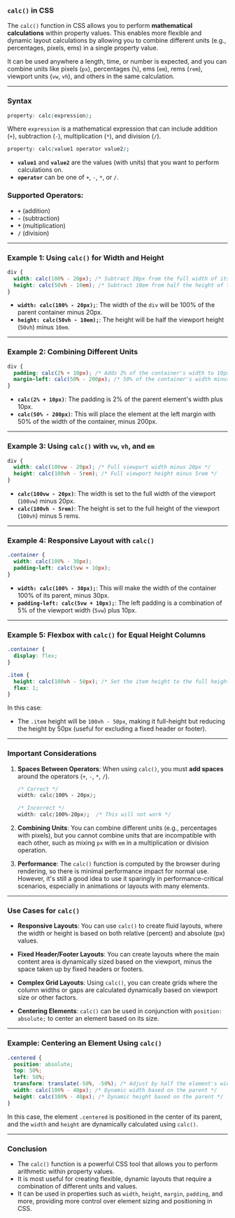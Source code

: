### `calc()` in CSS

The `calc()` function in CSS allows you to perform **mathematical calculations** within property values. This enables more flexible and dynamic layout calculations by allowing you to combine different units (e.g., percentages, pixels, ems) in a single property value.

It can be used anywhere a length, time, or number is expected, and you can combine units like pixels (`px`), percentages (`%`), ems (`em`), rems (`rem`), viewport units (`vw`, `vh`), and others in the same calculation.

---

### Syntax

```css
property: calc(expression);
```

Where `expression` is a mathematical expression that can include addition (`+`), subtraction (`-`), multiplication (`*`), and division (`/`).

```css
property: calc(value1 operator value2);
```

- **`value1`** and **`value2`** are the values (with units) that you want to perform calculations on.
- **`operator`** can be one of `+`, `-`, `*`, or `/`.

### Supported Operators:
- **`+`** (addition)
- **`-`** (subtraction)
- **`*`** (multiplication)
- **`/`** (division)

---

### Example 1: **Using `calc()` for Width and Height**

```css
div {
  width: calc(100% - 20px); /* Subtract 20px from the full width of its container */
  height: calc(50vh - 10em); /* Subtract 10em from half the height of the viewport */
}
```

- **`width: calc(100% - 20px);`**: The width of the `div` will be 100% of the parent container minus 20px.
- **`height: calc(50vh - 10em);`**: The height will be half the viewport height (`50vh`) minus `10em`.

---

### Example 2: **Combining Different Units**

```css
div {
  padding: calc(2% + 10px); /* Adds 2% of the container's width to 10px */
  margin-left: calc(50% - 200px); /* 50% of the container's width minus 200px */
}
```

- **`calc(2% + 10px)`**: The padding is 2% of the parent element's width plus 10px.
- **`calc(50% - 200px)`**: This will place the element at the left margin with 50% of the width of the container, minus 200px.

---

### Example 3: **Using `calc()` with `vw`, `vh`, and `em`**

```css
div {
  width: calc(100vw - 20px); /* Full viewport width minus 20px */
  height: calc(100vh - 5rem); /* Full viewport height minus 5rem */
}
```

- **`calc(100vw - 20px)`**: The width is set to the full width of the viewport (`100vw`) minus 20px.
- **`calc(100vh - 5rem)`**: The height is set to the full height of the viewport (`100vh`) minus 5 rems.

---

### Example 4: **Responsive Layout with `calc()`**

```css
.container {
  width: calc(100% - 30px);
  padding-left: calc(5vw + 10px);
}
```

- **`width: calc(100% - 30px);`**: This will make the width of the container 100% of its parent, minus 30px.
- **`padding-left: calc(5vw + 10px);`**: The left padding is a combination of 5% of the viewport width (`5vw`) plus 10px.

---

### Example 5: **Flexbox with `calc()` for Equal Height Columns**

```css
.container {
  display: flex;
}

.item {
  height: calc(100vh - 50px); /* Set the item height to the full height of the viewport minus 50px */
  flex: 1;
}
```

In this case:
- The `.item` height will be `100vh - 50px`, making it full-height but reducing the height by 50px (useful for excluding a fixed header or footer).
  
---

### Important Considerations

1. **Spaces Between Operators**: When using `calc()`, you must **add spaces** around the operators (`+`, `-`, `*`, `/`).

    ```css
    /* Correct */
    width: calc(100% - 20px);
    
    /* Incorrect */
    width: calc(100%-20px);  /* This will not work */
    ```

2. **Combining Units**: You can combine different units (e.g., percentages with pixels), but you cannot combine units that are incompatible with each other, such as mixing `px` with `em` in a multiplication or division operation.

3. **Performance**: The `calc()` function is computed by the browser during rendering, so there is minimal performance impact for normal use. However, it's still a good idea to use it sparingly in performance-critical scenarios, especially in animations or layouts with many elements.

---

### Use Cases for `calc()`

- **Responsive Layouts**: You can use `calc()` to create fluid layouts, where the width or height is based on both relative (percent) and absolute (px) values.
  
- **Fixed Header/Footer Layouts**: You can create layouts where the main content area is dynamically sized based on the viewport, minus the space taken up by fixed headers or footers.
  
- **Complex Grid Layouts**: Using `calc()`, you can create grids where the column widths or gaps are calculated dynamically based on viewport size or other factors.

- **Centering Elements**: `calc()` can be used in conjunction with `position: absolute;` to center an element based on its size.

---

### Example: **Centering an Element Using `calc()`**

```css
.centered {
  position: absolute;
  top: 50%;
  left: 50%;
  transform: translate(-50%, -50%); /* Adjust by half the element's width and height */
  width: calc(100% - 40px); /* Dynamic width based on the parent */
  height: calc(100% - 40px); /* Dynamic height based on the parent */
}
```

In this case, the element `.centered` is positioned in the center of its parent, and the `width` and `height` are dynamically calculated using `calc()`.

---

### Conclusion

- The `calc()` function is a powerful CSS tool that allows you to perform arithmetic within property values.
- It is most useful for creating flexible, dynamic layouts that require a combination of different units and values.
- It can be used in properties such as `width`, `height`, `margin`, `padding`, and more, providing more control over element sizing and positioning in CSS.